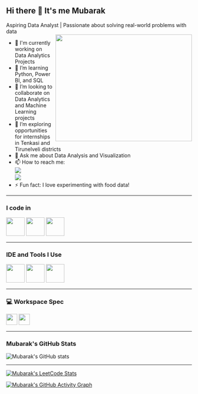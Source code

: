 ## Hi there 👋 It's me Mubarak

Aspiring Data Analyst | Passionate about solving real-world problems with data  
<img align="right" width="370" height="290" src="[https://github.com/Mubarak-04/gethub_ex_1/blob/img-pro/1000022502jpg.0.jpg]" />

- 🔭 I'm currently working on Data Analytics Projects
- 🌱 I’m learning Python, Power BI, and SQL
- 👯 I’m looking to collaborate on Data Analytics and Machine Learning projects
- 🤔 I’m exploring opportunities for internships in Tenkasi and Tirunelveli districts
- 💬 Ask me about Data Analysis and Visualization
- 📫 How to reach me:  
[<img src="https://img.shields.io/badge/Twitter-1DA1F2?style=for-the-badge&logo=twitter&logoColor=white" />](https://twitter.com/YOUR_TWITTER_HANDLE)  
[<img src="https://img.shields.io/badge/LinkedIn-0077B5?style=for-the-badge&logo=linkedin&logoColor=white" />](https://www.linkedin.com/in/YOUR_LINKEDIN_PROFILE/)  
- ⚡ Fun fact: I love experimenting with food data!  

---

### I code in
<img height="50" width="50" src="https://img.icons8.com/color/48/000000/python.png" />  
<img height="50" width="50" src="https://img.icons8.com/color/48/000000/sql.png" />  
<img height="50" width="50" src="https://img.icons8.com/color/48/000000/power-bi.png" />  

---

### IDE and Tools I Use
<img height="50" width="50" src="https://img.icons8.com/color/48/000000/visual-studio-code-2019.png" />  
<img height="50" width="50" src="https://img.icons8.com/color/48/000000/anaconda.png" />  
<img height="50" width="50" src="https://img.icons8.com/color/48/000000/tableau-software.png" />  

---

### 💻 Workspace Spec
<img height="30" src="https://img.shields.io/badge/Processor-Intel_i5-ED1C24?style=for-the-badge&logo=intel&logoColor=white" />  
<img height="30" src="https://img.shields.io/badge/GPU-NVIDIA_GTX1650-76B900?style=for-the-badge&logo=nvidia&logoColor=white" />  

---

### Mubarak's GitHub Stats
![Mubarak's GitHub stats](https://github-readme-stats.vercel.app/api?username=YOUR_GITHUB_USERNAME&theme=dark&show_icons=true&&hide=issues,contribs)

---

[![Mubarak's LeetCode Stats](https://leetcard.jacoblin.cool/YOUR_LEETCODE_USERNAME?ext=contest&theme=dark)](https://leetcode.com/YOUR_LEETCODE_USERNAME/)

[![Mubarak's GitHub Activity Graph](https://github-readme-activity-graph.vercel.app/graph?username=YOUR_GITHUB_USERNAME&bg_color=000000&color=ffffff&line=51f565&point=ffffff&area=true&hide_border=true)](https://github.com/ashutosh00710/github-readme-activity-graph)
